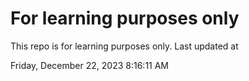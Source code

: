 # For learning purposes only
This repo is for learning purposes only.
Last updated at

Friday, December 22, 2023 8:16:11 AM

